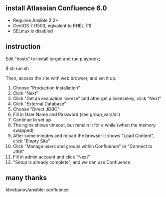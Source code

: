 ## install Atlassian Confluence 6.0

- Requires Ansible 2.2+
- CentOS 7 (1503, eqivalent to RHEL 7.1)
- SELinux is disabled


## instruction

Edit "hosts" to install target and run playbook;

$ sh run.sh


Then, access the site with web browser, and set it up.

1. Choose "Production Installation"
2. Click "Next"
3. Click "Get an evaluation license" and after get a licensekey, click "Next"
4. Click "External Database"
5. Choose "Direct JDBC"
6. Fill in User Name and Password (see group_vars/all)
7. Continue to set up
8. The nginx shows timeout, but remain it for a while (when the memory swapped)
9. After some minutes and reload the browser it shows "Load Content", click "Empty Site"
10. Click "Manage users and groups within Confluence" or "Connect to JIRA"
11. Fill in admin account and click "Next"
12. "Setup is already complete", and we can use Confluence


## many thanks

kbrebanov/ansible-confluence
